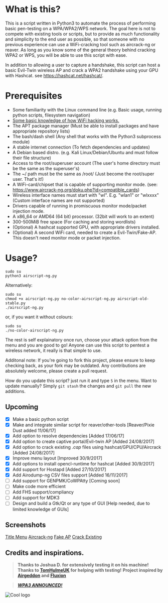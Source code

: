 # What is this?
This is a script written in Python3 to automate the process of performing basic pen-testing on a WPA/WPA2/WPS network. The goal here is not to compete with existing tools or scripts, but to provide as much functionality and simplicity to the end user as possible, so that someone with no previous experience can use a WiFi-cracking tool such as aircrack-ng or reaver. As long as you know some of the general theory behind cracking WPA2 or WPS, you will be able to use this script with ease.

In addition to allowing a user to capture a handshake, this script can host a basic Evil-Twin wireless AP and crack a WPA2 handshake using your GPU with Hashcat. see https://hashcat.net/hashcat/.

# Prerequisites 
- Some familiarity with the Linux command line (e.g. Basic usage, running python scripts, filesystem navigation)
- [Some basic knowledge of how WiFi hacking works.](https://null-byte.wonderhowto.com/how-to/wi-fi-hacking/)
- The APT package manager (Must be able to install packages and have appropriate repository lists)
- The bash/dash shell (Any shell that works with the Python3 subprocess module)
- A stable internet connection (To fetch dependencies and updates)
- A Debian based distro. (e.g. Kali Linux/Debian/Ubuntu and must follow their file structure)
- Access to the root/superuser account (The user's home directory must be the same as the superuser's)
- The ~/ path must be the same as /root/ (Just become the root/super user. That's it!)
- A WiFi-card/chipset that is capable of supporting monitor mode. (see: https://www.aircrack-ng.org/doku.php?id=compatible_cards)
- Wireless interface names must start with "wl". E.g. "wlan1" or "wlxxxx" (Custom interface names are not supported) 
- Drivers capable of running in promiscuous monitor mode/packet injection mode.
- A x86_64 or AMD64 (64 bit) processor. (32bit will work to an extent)
- 300-500MiB free space (For caching and storing wordlists)
- (Optional) A hashcat supported GPU, with appropriate drivers installed.
- (Optional) A second WiFi card, needed to create a Evil-Twin/Fake-AP. This doesn't need monitor mode or packet injection.


# Usage?
```
sudo su
python3 airscript-ng.py
```
Alternatively: 
```
sudo su
chmod +x airscript-ng.py no-color-airscript-ng.py airscript-old-stable.py
./airscript-ng.py
```
or, if you want it without colours:
```
sudo su
./no-color-airscript-ng.py
```
The rest is self explainatory once run, choose your attack option from the menu and you are good to go! Anyone can use this script to pentest a wireless network, it really is that simple to use.

Additonal note: If you're going to fork this project, please ensure to keep checking back, as your fork may be outdated. Any contributions are absolutely welcome, please create a pull request.

How do you update this script? just run it and type `5` in the menu. Want to update manually? Simply `git stash` the changes and `git pull` the new additions.

## Upcoming
- [x] Make a basic python script
- [x] Make and integrate similar script for reaver/other-tools [Reaver/Pixie Dust added 11/06/17]
- [x] Add option to resolve dependencies [Added 17/06/17]
- [x] Add option to create captive portal/Evil-twin AP [Added 24/08/2017]
- [x] Add option to crack existing *.cap* files using hashcat/GPU/CPU/Aircrack [Added 24/08/2017]
- [x] Improve menu layout [Improved 30/9/2017]
- [x] Add options to install opencl-runtime for hashcat [Added 30/9/2017]
- [x] Add support for Hostapd [Added 27/10/2017]
- [x] Add Airodump-ng CSV files support [Added 16/11/2017]
- [ ] Add support for GENPMK/CoWPAtty [Coming soon]
- [ ] Make code more efficient 
- [ ] Add FHS support/compliancy
- [ ] Add support for MDK3
- [ ] Design and build a Gtk/Qt or any type of GUI [Help needed, due to limited knowledge of GUIs]

## Screenshots
[Title Menu](https://goo.gl/bGp5gk)
[Aircrack-ng](https://goo.gl/UwPb6c)
[Fake AP](https://goo.gl/fDxzdZ)
[Crack Existing](https://goo.gl/y5f2zS)

## Credits and inspirations.
> **Thanks to Joshua D. for extensively testing it on his machine!**
> **Thanks to [TomHulmeUK](https://github.com/TomHulmeUK) for helping with testing!**
> **Project inspired by [Airgeddon](https://github.com/v1s1t0r1sh3r3/airgeddon) and [Fluxion](https://github.com/FluxionNetwork/fluxion)**

> [*__WPA3 ANNOUNCED!__*](https://www.theverge.com/2018/1/9/16867940/wi-fi-alliance-new-wpa3-security-protections-wpa2-announced)

![Cool logo](https://goo.gl/wNmRxs)
